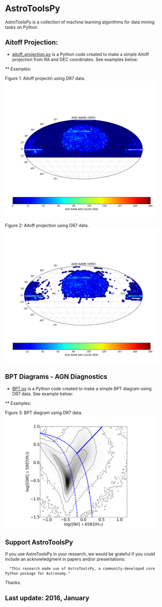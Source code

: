 AstroToolsPy
===

AstroToolsPy is a collection of machine learning algorithms for data mining tasks on Python 

Aitoff Projection: 
---

* [aitoff_projection.py](https://github.com/Fernandez-Trincado/AstroToolsPy/blob/master/aitoff_projection.py) is a Python code created to make a simple Aitoff projection from RA and DEC coordinates. See examples below:

** Examples:

Figure 1: Aitoff projectin using DR7 data. 
![Figure1](https://github.com/Fernandez-Trincado/AstroToolsPy/blob/master/Figures/Figure1.png)

Figure 2: Aitoff projection using DR7 data. 
![Figure2](https://github.com/Fernandez-Trincado/AstroToolsPy/blob/master/Figures/Figure2.png)


BPT Diagrams - AGN Diagnostics
---

* [BPT.py](https://github.com/Fernandez-Trincado/AstroToolsPy/blob/master/BPT.py) is a Python code created to make a simple BPT diagram using DR7 data. See example below:

** Examples:

Figure 3: BPT diagram using DR7 data. 
![Figure3](https://github.com/Fernandez-Trincado/AstroToolsPy/blob/master/Figures/BPT_DIAGRAM.png)


Support AstroToolsPy
--

If you use AstroToolsPy in your research, we would be grateful if you could include an acknowledgment in papers and/or presentations:

      "This research made use of AstroToolsPy, a community-developed core Python package for Astronomy."

Thanks.

Last update: 2016, January
--

